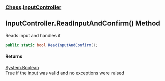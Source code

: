 ### [Chess](Chess.md 'Chess').[InputController](Chess.InputController.md 'Chess.InputController')

## InputController.ReadInputAndConfirm() Method

Reads input and handles it

```csharp
public static bool ReadInputAndConfirm();
```

#### Returns
[System.Boolean](https://docs.microsoft.com/en-us/dotnet/api/System.Boolean 'System.Boolean')  
True if the input was valid and no exceptions were raised